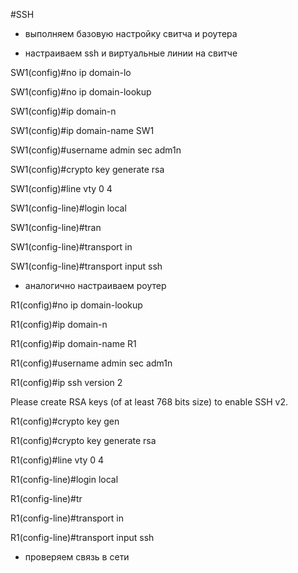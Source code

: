 #SSH

- выполняем базовую настройку свитча и роутера

- настраиваем ssh и виртуальные линии на свитче

SW1(config)#no ip domain-lo

SW1(config)#no ip domain-lookup 

SW1(config)#ip domain-n

SW1(config)#ip domain-name SW1

SW1(config)#username admin sec adm1n

SW1(config)#crypto key generate rsa 


SW1(config)#line vty 0 4

SW1(config-line)#login local

SW1(config-line)#tran

SW1(config-line)#transport in

SW1(config-line)#transport input ssh

- аналогично настраиваем роутер

R1(config)#no ip domain-lookup 

R1(config)#ip domain-n

R1(config)#ip domain-name R1

R1(config)#username admin sec adm1n

R1(config)#ip ssh version 2

Please create RSA keys (of at least 768 bits size) to enable SSH v2.

R1(config)#crypto key gen

R1(config)#crypto key generate rsa


R1(config)#line vty 0 4

R1(config-line)#login local

R1(config-line)#tr

R1(config-line)#transport in

R1(config-line)#transport input ssh

- проверяем связь в сети

